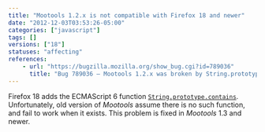 ```yaml
---
title: "Mootools 1.2.x is not compatible with Firefox 18 and newer"
date: "2012-12-03T03:53:26-05:00"
categories: ["javascript"]
tags: []
versions: ["18"]
statuses: "affecting"
references:
    - url: "https://bugzilla.mozilla.org/show_bug.cgi?id=789036"
      title: "Bug 789036 – Mootools 1.2.x was broken by String.prototype.contains"
---
```

Firefox 18 adds the ECMAScript 6 function [`String.prototype.contains`](https://developer.mozilla.org/docs/Web/JavaScript/Reference/Global_Objects/String/contains). Unfortunately, old version of *Mootools* assume there is no such function, and fail to work when it exists. This problem is fixed in *Mootools* 1.3 and newer.
